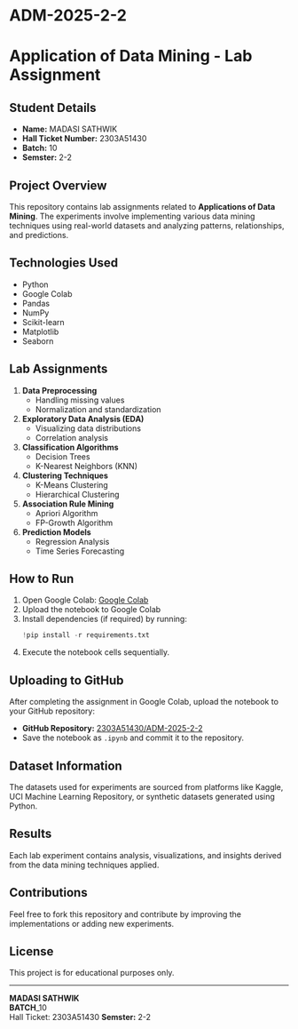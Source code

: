 # ADM-2025-2-2
# Application of Data Mining - Lab Assignment

## Student Details
- **Name:** MADASI SATHWIK  
- **Hall Ticket Number:** 2303A51430  
- **Batch:** 10
- **Semster:** 2-2 

## Project Overview
This repository contains lab assignments related to **Applications of Data Mining**. The experiments involve implementing various data mining techniques using real-world datasets and analyzing patterns, relationships, and predictions.

## Technologies Used
- Python
- Google Colab
- Pandas
- NumPy
- Scikit-learn
- Matplotlib
- Seaborn

## Lab Assignments
1. **Data Preprocessing**
   - Handling missing values
   - Normalization and standardization
2. **Exploratory Data Analysis (EDA)**
   - Visualizing data distributions
   - Correlation analysis
3. **Classification Algorithms**
   - Decision Trees
   - K-Nearest Neighbors (KNN)
4. **Clustering Techniques**
   - K-Means Clustering
   - Hierarchical Clustering
5. **Association Rule Mining**
   - Apriori Algorithm
   - FP-Growth Algorithm
6. **Prediction Models**
   - Regression Analysis
   - Time Series Forecasting

## How to Run
1. Open Google Colab: [Google Colab](https://colab.research.google.com/)
2. Upload the notebook to Google Colab
3. Install dependencies (if required) by running:
   ```python
   !pip install -r requirements.txt
   ```
4. Execute the notebook cells sequentially.

## Uploading to GitHub
After completing the assignment in Google Colab, upload the notebook to your GitHub repository:
- **GitHub Repository:** [2303A51430/ADM-2025-2-2](https://github.com/2303A51430/ADM-2025-2-2)
- Save the notebook as `.ipynb` and commit it to the repository.

## Dataset Information
The datasets used for experiments are sourced from platforms like Kaggle, UCI Machine Learning Repository, or synthetic datasets generated using Python.

## Results
Each lab experiment contains analysis, visualizations, and insights derived from the data mining techniques applied.

## Contributions
Feel free to fork this repository and contribute by improving the implementations or adding new experiments.

## License
This project is for educational purposes only.

---
**MADASI SATHWIK**  
**BATCH**_10  
Hall Ticket: 2303A51430
**Semster:** 2-2
